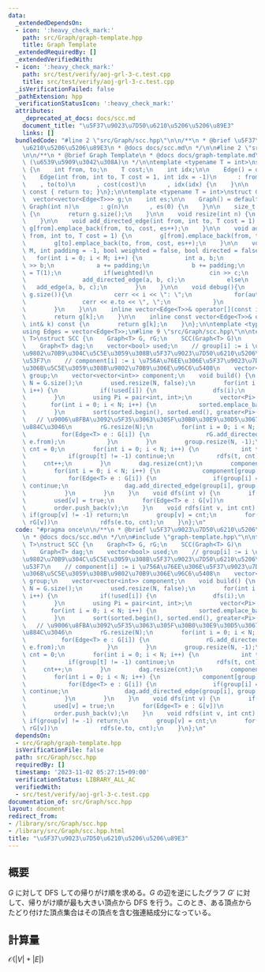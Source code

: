```yaml
---
data:
  _extendedDependsOn:
  - icon: ':heavy_check_mark:'
    path: src/Graph/graph-template.hpp
    title: Graph Template
  _extendedRequiredBy: []
  _extendedVerifiedWith:
  - icon: ':heavy_check_mark:'
    path: src/test/verify/aoj-grl-3-c.test.cpp
    title: src/test/verify/aoj-grl-3-c.test.cpp
  _isVerificationFailed: false
  _pathExtension: hpp
  _verificationStatusIcon: ':heavy_check_mark:'
  attributes:
    _deprecated_at_docs: docs/scc.md
    document_title: "\u5F37\u9023\u7D50\u6210\u5206\u5206\u89E3"
    links: []
  bundledCode: "#line 2 \"src/Graph/scc.hpp\"\n\n/**\n * @brief \u5F37\u9023\u7D50\
    \u6210\u5206\u5206\u89E3\n * @docs docs/scc.md\n */\n\n#line 2 \"src/Graph/graph-template.hpp\"\
    \n\n/**\n * @brief Graph Template\n * @docs docs/graph-template.md\n * @cite https://github.com/ei1333/library/blob/master/graph/graph-template.hpp\
    \ (\u6539\u5909\u3042\u308A)\n */\n\ntemplate <typename T = int>\nstruct Edge\
    \ {\n    int from, to;\n    T cost;\n    int idx;\n\n    Edge() = default;\n\n\
    \    Edge(int from, int to, T cost = 1, int idx = -1)\n      : from(from)\n  \
    \    , to(to)\n      , cost(cost)\n      , idx(idx) {\n    }\n\n    operator int()\
    \ const { return to; }\n};\n\ntemplate <typename T = int>\nstruct Graph {\n  \
    \  vector<vector<Edge<T>>> g;\n    int es;\n\n    Graph() = default;\n\n    explicit\
    \ Graph(int n)\n      : g(n)\n      , es(0) {\n    }\n\n    size_t size() const\
    \ {\n        return g.size();\n    }\n\n    void resize(int n) {\n        g.resize(n);\n\
    \    }\n\n    void add_directed_edge(int from, int to, T cost = 1) {\n       \
    \ g[from].emplace_back(from, to, cost, es++);\n    }\n\n    void add_edge(int\
    \ from, int to, T cost = 1) {\n        g[from].emplace_back(from, to, cost, es);\n\
    \        g[to].emplace_back(to, from, cost, es++);\n    }\n\n    void read(int\
    \ M, int padding = -1, bool weighted = false, bool directed = false) {\n     \
    \   for(int i = 0; i < M; i++) {\n            int a, b;\n            cin >> a\
    \ >> b;\n            a += padding;\n            b += padding;\n            T c\
    \ = T(1);\n            if(weighted)\n                cin >> c;\n            if(directed)\n\
    \                add_directed_edge(a, b, c);\n            else\n             \
    \   add_edge(a, b, c);\n        }\n    }\n\n    void debug(){\n        rep(i,\
    \ g.size()){\n            cerr << i << \": \";\n            for(auto &e : g[i]){\n\
    \                cerr << e.to << \", \";\n            }\n            cerr << endl;\n\
    \        }\n    }\n\n    inline vector<Edge<T>>& operator[](const int& k) {\n\
    \        return g[k];\n    }\n\n    inline const vector<Edge<T>>& operator[](const\
    \ int& k) const {\n        return g[k];\n    }\n};\n\ntemplate <typename T = int>\n\
    using Edges = vector<Edge<T>>;\n#line 9 \"src/Graph/scc.hpp\"\n\ntemplate <typename\
    \ T>\nstruct SCC {\n    Graph<T> G, rG;\n    SCC(Graph<T> G)\n      : G{G} {}\n\
    \    Graph<T> dag;\n    vector<bool> used;\n    // group[i] := i \u756A\u76EE\u306E\
    \u9802\u70B9\u304C\u5C5E\u3059\u308B\u5F37\u9023\u7D50\u6210\u5206\u306E\u756A\
    \u53F7\n    // component[i] := i \u756A\u76EE\u306E\u5F37\u9023\u7D50\u6210\u5206\
    \u306B\u5C5E\u3059\u308B\u9802\u70B9\u306E\u96C6\u5408\n    vector<int> order,\
    \ group;\n    vector<vector<int>> component;\n    void build() {\n        int\
    \ N = G.size();\n        used.resize(N, false);\n        for(int i = 0; i < N;\
    \ i++) {\n            if(!used[i]) {\n                dfs(i);\n            }\n\
    \        }\n        using Pi = pair<int, int>;\n        vector<Pi> sorted;\n \
    \       for(int i = 0; i < N; i++) {\n            sorted.emplace_back(i, order[i]);\n\
    \        }\n        sort(sorted.begin(), sorted.end(), greater<Pi>());\n     \
    \   // \u9006\u8FBA\u3092\u5F35\u3063\u305F\u30B0\u30E9\u30D5\u3067 DFS \u3092\
    \u884C\u3046\n        rG.resize(N);\n        for(int i = 0; i < N; i++) {\n  \
    \          for(Edge<T> e : G[i]) {\n                rG.add_directed_edge(e.to,\
    \ e.from);\n            }\n        }\n        group.resize(N, -1);\n        int\
    \ cnt = 0;\n        for(int i = 0; i < N; i++) {\n            int t = sorted[i].second;\n\
    \            if(group[t] != -1) continue;\n            rdfs(t, cnt);\n       \
    \     cnt++;\n        }\n        dag.resize(cnt);\n        component.resize(cnt);\n\
    \        for(int i = 0; i < N; i++) {\n            component[group[i]].push_back(i);\n\
    \            for(Edge<T> e : G[i]) {\n                if(group[i] == group[e.to])\
    \ continue;\n                dag.add_directed_edge(group[i], group[e.to]);\n \
    \           }\n        }\n    }\n    void dfs(int v) {\n        if(used[v]) return;\n\
    \        used[v] = true;\n        for(Edge<T> e : G[v])\n            dfs(e.to);\n\
    \        order.push_back(v);\n    }\n    void rdfs(int v, int cnt) {\n       \
    \ if(group[v] != -1) return;\n        group[v] = cnt;\n        for(Edge<T> e :\
    \ rG[v])\n            rdfs(e.to, cnt);\n    }\n};\n"
  code: "#pragma once\n\n/**\n * @brief \u5F37\u9023\u7D50\u6210\u5206\u5206\u89E3\
    \n * @docs docs/scc.md\n */\n\n#include \"graph-template.hpp\"\n\ntemplate <typename\
    \ T>\nstruct SCC {\n    Graph<T> G, rG;\n    SCC(Graph<T> G)\n      : G{G} {}\n\
    \    Graph<T> dag;\n    vector<bool> used;\n    // group[i] := i \u756A\u76EE\u306E\
    \u9802\u70B9\u304C\u5C5E\u3059\u308B\u5F37\u9023\u7D50\u6210\u5206\u306E\u756A\
    \u53F7\n    // component[i] := i \u756A\u76EE\u306E\u5F37\u9023\u7D50\u6210\u5206\
    \u306B\u5C5E\u3059\u308B\u9802\u70B9\u306E\u96C6\u5408\n    vector<int> order,\
    \ group;\n    vector<vector<int>> component;\n    void build() {\n        int\
    \ N = G.size();\n        used.resize(N, false);\n        for(int i = 0; i < N;\
    \ i++) {\n            if(!used[i]) {\n                dfs(i);\n            }\n\
    \        }\n        using Pi = pair<int, int>;\n        vector<Pi> sorted;\n \
    \       for(int i = 0; i < N; i++) {\n            sorted.emplace_back(i, order[i]);\n\
    \        }\n        sort(sorted.begin(), sorted.end(), greater<Pi>());\n     \
    \   // \u9006\u8FBA\u3092\u5F35\u3063\u305F\u30B0\u30E9\u30D5\u3067 DFS \u3092\
    \u884C\u3046\n        rG.resize(N);\n        for(int i = 0; i < N; i++) {\n  \
    \          for(Edge<T> e : G[i]) {\n                rG.add_directed_edge(e.to,\
    \ e.from);\n            }\n        }\n        group.resize(N, -1);\n        int\
    \ cnt = 0;\n        for(int i = 0; i < N; i++) {\n            int t = sorted[i].second;\n\
    \            if(group[t] != -1) continue;\n            rdfs(t, cnt);\n       \
    \     cnt++;\n        }\n        dag.resize(cnt);\n        component.resize(cnt);\n\
    \        for(int i = 0; i < N; i++) {\n            component[group[i]].push_back(i);\n\
    \            for(Edge<T> e : G[i]) {\n                if(group[i] == group[e.to])\
    \ continue;\n                dag.add_directed_edge(group[i], group[e.to]);\n \
    \           }\n        }\n    }\n    void dfs(int v) {\n        if(used[v]) return;\n\
    \        used[v] = true;\n        for(Edge<T> e : G[v])\n            dfs(e.to);\n\
    \        order.push_back(v);\n    }\n    void rdfs(int v, int cnt) {\n       \
    \ if(group[v] != -1) return;\n        group[v] = cnt;\n        for(Edge<T> e :\
    \ rG[v])\n            rdfs(e.to, cnt);\n    }\n};\n"
  dependsOn:
  - src/Graph/graph-template.hpp
  isVerificationFile: false
  path: src/Graph/scc.hpp
  requiredBy: []
  timestamp: '2023-11-02 05:27:15+09:00'
  verificationStatus: LIBRARY_ALL_AC
  verifiedWith:
  - src/test/verify/aoj-grl-3-c.test.cpp
documentation_of: src/Graph/scc.hpp
layout: document
redirect_from:
- /library/src/Graph/scc.hpp
- /library/src/Graph/scc.hpp.html
title: "\u5F37\u9023\u7D50\u6210\u5206\u5206\u89E3"
---
```

## 概要

$G$ に対して DFS しての帰りがけ順を求める。$G$ の辺を逆にしたグラフ $G'$ に対して、帰りがけ順が最も大きい頂点から DFS を行う。このとき、ある頂点からたどり付けた頂点集合はその頂点を含む強連結成分になっている。

## 計算量

$\mathcal{O}(|V| + |E|)$ 